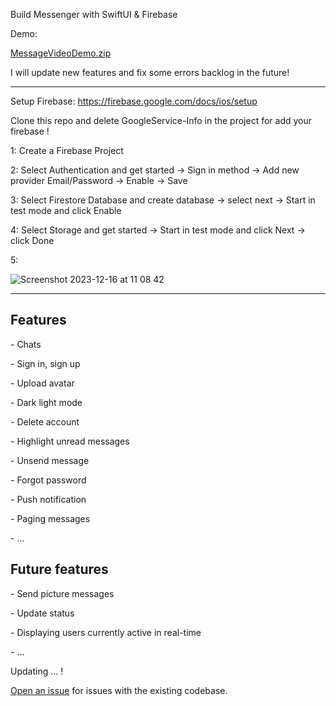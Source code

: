 Build Messenger with SwiftUI & Firebase

Demo:

[MessageVideoDemo.zip](https://github.com/xqsadness/Messenger-SwiftUI/files/13691245/MessageVideoDemo.zip)

I will update new features and fix some errors backlog in the future!

--------------------------------------------------------------------------------------------------------------------------------------------

Setup Firebase: https://firebase.google.com/docs/ios/setup

Clone this repo and delete GoogleService-Info in the project for add your firebase !

<p> 1: Create a Firebase Project </p>
<p> 2: Select Authentication and get started -> Sign in method -> Add new provider Email/Password -> Enable -> Save </p>
<p> 3: Select Firestore Database and create database -> select next -> Start in test mode and click Enable </p>
<p> 4: Select Storage and get started -> Start in test mode and click Next -> click Done </p>
5:

![Screenshot 2023-12-16 at 11 08 42](https://github.com/xqsadness/Messenger-SwiftUI/assets/81242756/f7bf20cd-13c7-49da-8ec2-4c4734e29634)

--------------------------------------------------------------------------------------------------------------------------------------------
<h2> Features </h2>
<p> - Chats </p>
<p> - Sign in, sign up </p>
<p> - Upload avatar </p>
<p> - Dark light mode </p>
<p> - Delete account </p>
<p> - Highlight unread messages </p>
<p> - Unsend message </p>
<p> - Forgot password </p>
<p> - Push notification </p>
<p> - Paging messages </p>
<p> - ... </p>
<h2> Future  features </h2>
<p> - Send picture messages </p>
<p> - Update status </p>
<p> - Displaying users currently active in real-time </p>
<p> - ... </p>

Updating ... !

[Open an issue](https://github.com/xqsadness/Messenger-SwiftUI/issues) for issues with the existing codebase.
